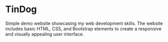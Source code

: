 # TinDog
Simple demo website showcasing my web development skills. The website includes basic HTML, CSS, and Bootstrap elements to create a responsive and visually appealing user interface.
